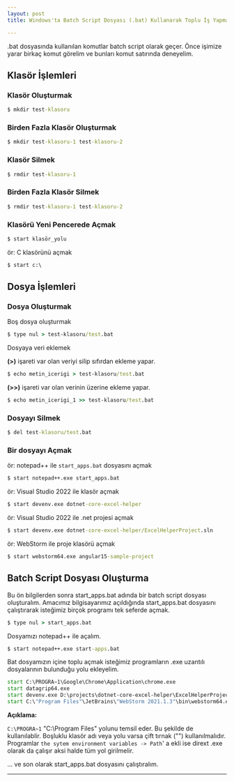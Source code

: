 ```yaml
---
layout: post
title: Windows'ta Batch Script Dosyası (.bat) Kullanarak Toplu İş Yapmak

---
```



.bat dosyasında kullanılan komutlar batch script olarak geçer.
Önce işimize yarar birkaç komut görelim ve bunları komut satırında deneyelim.

## Klasör İşlemleri
### Klasör Oluşturmak
```cmd
$ mkdir test-klasoru
```

### Birden Fazla Klasör Oluşturmak
```cmd
$ mkdir test-klasoru-1 test-klasoru-2
```

### Klasör Silmek
```cmd
$ rmdir test-klasoru-1
```

### Birden Fazla Klasör Silmek
```cmd
$ rmdir test-klasoru-1 test-klasoru-2
```


### Klasörü Yeni Pencerede Açmak
```cmd
$ start klasör_yolu
```

ör: C klasörünü açmak
```cmd
$ start c:\
```

## Dosya İşlemleri

### Dosya Oluşturmak

Boş dosya oluşturmak

```cmd
$ type nul > test-klasoru/test.bat
```
Dosyaya veri eklemek

**(>)** işareti var olan veriyi silip sıfırdan ekleme yapar.

```cmd
$ echo metin_icerigi > test-klasoru/test.bat
```

**(>>)** işareti var olan verinin üzerine ekleme yapar.

```cmd
$ echo metin_icerigi_1 >> test-klasoru/test.bat
```

### Dosyayı Silmek
```cmd
$ del test-klasoru/test.bat
```


### Bir dosyayı Açmak
ör: notepad++ ile `start_apps.bat` dosyasını açmak
```cmd
$ start notepad++.exe start_apps.bat
```

ör: Visual Studio 2022 ile klasör açmak
```cmd
$ start devenv.exe dotnet-core-excel-helper
```

ör: Visual Studio 2022 ile .net projesi açmak
```cmd
$ start devenv.exe dotnet-core-excel-helper/ExcelHelperProject.sln
```

ör: WebStorm ile proje klasörü açmak
```cmd
$ start webstorm64.exe angular15-sample-project
```


## Batch Script Dosyası Oluşturma
Bu ön bilgilerden sonra start_apps.bat adında bir batch script dosyası oluşturalım. Amacımız bilgisayarımız açıldığında start_apps.bat dosyasını çalıştırarak isteğimiz birçok programı tek seferde açmak.

```cmd
$ type nul > start_apps.bat
```

Dosyamızı notepad++ ile açalım.
```cmd
$ start notepad++.exe start-apps.bat
```

Bat dosyamızın içine toplu açmak isteğimiz programların .exe uzantılı dosyalarının bulunduğu yolu ekleyelim.

```cmd
start C:\PROGRA~1\Google\Chrome\Application\chrome.exe
start datagrip64.exe
start devenv.exe D:\projects\dotnet-core-excel-helper\ExcelHelperProject.sln
start C:\"Program Files"\JetBrains\"WebStorm 2021.1.3"\bin\webstorm64.exe D:\projects\angular15-sample-project

```

__Açıklama:__

`C:\PROGRA~1` "C:\Program Files" yolunu temsil eder. Bu şekilde de kullanılablir. Boşluklu klasör adı veya yolu varsa çift tırnak ("") kullanılmalıdır.
Programlar `the sytem environment variables -> Path`' a ekli ise dirext .exe olarak da çalışır aksi halde tüm yol girilmelir.

... ve son olarak start_apps.bat dosyasını çalıştıralım.

---

